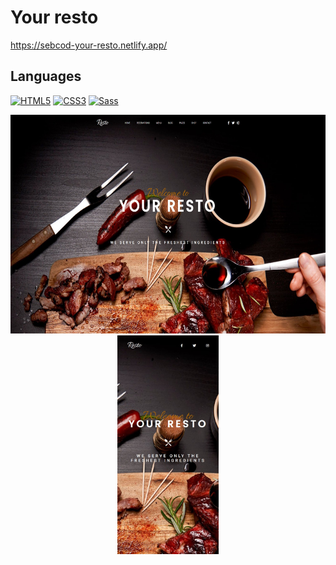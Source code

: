 # Your resto

https://sebcod-your-resto.netlify.app/

## Languages

[![HTML5](https://img.shields.io/badge/-HTML5-000?&logo=HTML5&logoColor=E34F26)](https://www.w3.org/html/)
[![CSS3](https://img.shields.io/badge/-CSS3-000?&logo=CSS3&logoColor=1572B6)](https://developer.mozilla.org/fr/docs/Web/CSS)
[![Sass](https://img.shields.io/badge/-Sass-000?&logo=Sass&logoColor=CC6699)](https://sass-lang.com)

<p align="center">
  <img src="assets/img/YourResto.jpg" height="350" alt="Thumbnail your resto desktop" title="Your resto">
  <img src="assets/img/YourResto_mobile.jpg" height="350" alt="Thumbnail your resto mobile" title="Your resto mobile">
</p>
